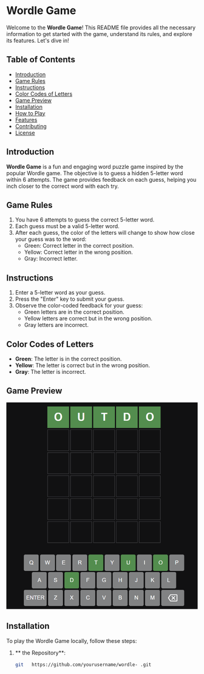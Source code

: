 # Wordle Game

Welcome to the **Wordle Game**! This README file provides all the necessary information to get started with the game, understand its rules, and explore its features. Let's dive in!

## Table of Contents
- [Introduction](#introduction)
- [Game Rules](#game-rules)
- [Instructions](#instructions)
- [Color Codes of Letters](#color-codes-of-letters)
- [Game Preview](#game-preview)
- [Installation](#installation)
- [How to Play](#how-to-play)
- [Features](#features)
- [Contributing](#contributing)
- [License](#license)

## Introduction

**Wordle Game** is a fun and engaging word puzzle game inspired by the popular Wordle game. The objective is to guess a hidden 5-letter word within 6 attempts. The game provides feedback on each guess, helping you inch closer to the correct word with each try.

## Game Rules

1. You have 6 attempts to guess the correct 5-letter word.
2. Each guess must be a valid 5-letter word.
3. After each guess, the color of the letters will change to show how close your guess was to the word:
   - Green: Correct letter in the correct position.
   - Yellow: Correct letter in the wrong position.
   - Gray: Incorrect letter.

## Instructions

1. Enter a 5-letter word as your guess.
2. Press the "Enter" key to submit your guess.
3. Observe the color-coded feedback for your guess:
   - Green letters are in the correct position.
   - Yellow letters are correct but in the wrong position.
   - Gray letters are incorrect.

## Color Codes of Letters

- **Green**: The letter is in the correct position.
- **Yellow**: The letter is correct but in the wrong position.
- **Gray**: The letter is incorrect.

## Game Preview

![Game Preview](gamePreview.png)

## Installation

To play the Wordle   Game locally, follow these steps:

1. **  the Repository**:
   ```bash
   git   https://github.com/yourusername/wordle- .git




   



   
